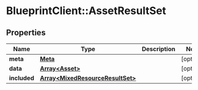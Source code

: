 # BlueprintClient::AssetResultSet

## Properties
Name | Type | Description | Notes
------------ | ------------- | ------------- | -------------
**meta** | [**Meta**](Meta.md) |  | [optional] 
**data** | [**Array&lt;Asset&gt;**](Asset.md) |  | [optional] 
**included** | [**Array&lt;MixedResourceResultSet&gt;**](MixedResourceResultSet.md) |  | [optional] 


